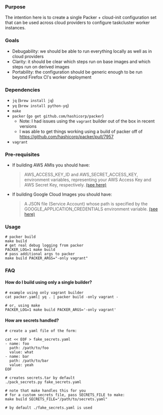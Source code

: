 ### Purpose

The intention here is to create a single Packer + cloud-init configuration set that can be used across cloud providers to configure taskcluster worker instances.

### Goals

- Debugability: we should be able to run everything locally as well as in cloud providers
- Clarity: it should be clear which steps run on base images and which steps run on derived images
- Portability: the configuration should be generic enough to be run beyond Firefox CI's worker deployment

### Dependencies

- `jq` (`brew install jq`)
- `yq` (`brew install python-yq`)
- `make`
- `packer` (`go get github.com/hashicorp/packer`)
  - Note: I had issues using the `vagrant` builder out of the box in recent versions
  - I was able to get things working using a build of packer off of https://github.com/hashicorp/packer/pull/7957
- `vagrant`

### Pre-requisites

- If building AWS AMIs you should have:
  > AWS_ACCESS_KEY_ID and AWS_SECRET_ACCESS_KEY, environment variables, representing your AWS Access Key and AWS Secret Key, respectively. [(see here)](https://www.packer.io/docs/builders/amazon.html#environment-variables)
- If building Google Cloud Images you should have:
  > A JSON file (Service Account) whose path is specified by the GOOGLE_APPLICATION_CREDENTIALS environment variable. [(see here)](https://www.packer.io/docs/builders/googlecompute.html#precedence-of-authentication-methods)

### Usage

```
# packer build
make build
# get real debug logging from packer
PACKER_LOG=1 make build
# pass additional args to packer
make build PACKER_ARGS="-only vagrant"
```

### FAQ

#### How do I build using only a single builder?

```
# example using only vagrant builder
cat packer.yaml| yq . | packer build -only vagrant -

# or, using make
PACKER_LOG=1 make build PACKER_ARGS='-only vagrant'
```

#### How are secrets handled?

```
# create a yaml file of the form:

cat << EOF > fake_secrets.yaml
- name: foo
  path: /path/to/foo
  value: what
- name: bar
  path: /path/to/bar
  value: yeah
EOF

# creates secrets.tar by default
./pack_secrets.py fake_secrets.yaml

# note that make handles this for you
# for a custom secrets file, pass SECRETS_FILE to make:
make build SECRETS_FILE="/path/to/secrets.yaml"

# by default ./fake_secrets.yaml is used
```
